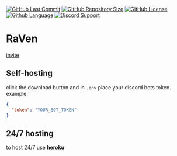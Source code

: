 [![GitHub Last Commit](https://img.shields.io/github/last-commit/LegendXDEV/RaZen.svg)](https://github.com/LegendXDEV/RaZen/commits/master)
[![GitHub Repository Size](https://img.shields.io/github/repo-size/LegendXDEV/RaZen.svg)](https://github.com/LegendXDEV/RaZen/tree/master)
[![GitHub License](https://img.shields.io/github/license/LegendXDEV/RaZen.svg)](https://github.com/LegendXDEV/RaZen/blob/master/LICENSE)
[![Github Language](https://img.shields.io/github/languages/top/LegendXDEV/RaZen)]()
[![Discord Support](https://img.shields.io/discord/402295226766721024.svg)](https://discord.gg/Fgw8gqq)

# RaVen
[invite](https://discordapp.com/api/oauth2/authorize?client_id=632371763489275906&permissions=2147347959&scope=bot)

## Self-hosting

click the download button and in `.env` place your discord bots token. example:

```json
{
  "token": "YOUR_BOT_TOKEN"
}
```

## 24/7 hosting
to host 24/7 use **[heroku](https://dashboard.heroku.com/)**
